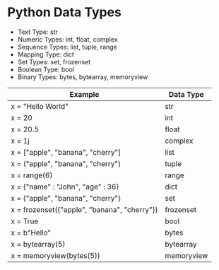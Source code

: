 # Python Data Types

* Text Type:  str
* Numeric Types:  int, float, complex
* Sequence Types:  list, tuple, range
* Mapping Type:  dict
* Set Types:  set, frozenset
* Boolean Type:  bool
* Binary Types:  bytes, bytearray, memoryview



| Example                                      | Data Type  |
|----------------------------------------------|------------|
| x = "Hello World"                            | str        |
| x = 20                                       | int        |
| x = 20.5                                     | float      |
| x = 1j                                       | complex    |
| x = ["apple", "banana", "cherry"]            | list       |
| x = ("apple", "banana", "cherry")            | tuple      |
| x = range(6)                                 | range      |
| x = {"name" : "John", "age" : 36}            | dict       |
| x = {"apple", "banana", "cherry"}            | set        |
| x = frozenset({"apple", "banana", "cherry"}) | frozenset  |
| x = True                                     | bool       |
| x = b"Hello"                                 | bytes      |
| x = bytearray(5)                             | bytearray  |
| x = memoryview(bytes(5))                     | memoryview |